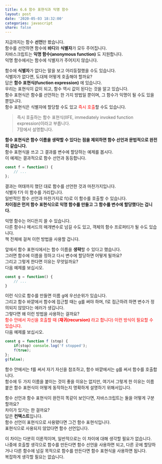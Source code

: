 ```yaml
---
title: 6.6 함수 표현식과 익명 함수
layout: post
date: '2020-05-03 18:32:00'
categories: javascript
share: false
---
```


지금까지는 함수 **선언**만 봤습니다.  
함수를 선언하면 함수에 **바디**와 **식별자**가 모두 주어집니다.  
자바스크립트는 **익명 함수(anonymous function)** 도 지원합니다.  
익명 함수에서는 함수에 식별자가 주어지지 않습니다.

함수에 **식별자**가 없다는 말을 보고 어리둥절했을 수도 있습니다.  
식별자가 없다면, 도대체 어떻게 호출해야 할까요?  
답은 **함수 표현식(function expression)** 에 있습니다.  
우리는 표현식이 값이 되고, 함수 역시 값이 된다는 것을 알고 있습니다.  
함수 표현식은 함수를 선언하는 한 가지 방법일 뿐이며, 그 함수가 익명이 될 수도 있을 뿐입니다.  
함수 표현식은 식별자에 할당할 수도 있고 <span style="color:red">즉시 호출</span>할 수도 있습니다.

> 즉시 호출하는 함수 표현식(IIFE, immediately invoked function expression)이라고 부릅니다.  
> 7장에서 설명합니다.

**함수 표현식은 함수 이름을 생략할 수 있다는 점을 제외하면 함수 선언과 문법적으로 완전히 같습니다.**  
함수 표현식을 쓰고 그 결과를 변수에 할당하는 예제를 봅시다.  
이 예제는 결과적으로 함수 선언과 동등합니다.

```javascript
const f = function() {
	// ...
};
```

결과는 여태까지 했던 대로 함수를 선언한 것과 마찬가지입니다.  
식별자 f가 이 함수를 가리킵니다.  
일반적인 함수 선언과 마찬가지로 f()로 이 함수를 호출할 수 있습니다.  
**차이점은 먼저 함수 표현식으로 익명 함수를 만들고 그 함수를 변수에 할당했다는 겁니다.**  

익명 함수는 어디든지 쓸 수 있습니다.  
다른 함수나 메서드의 매개변수로 넘길 수도 있고, 객체의 함수 프로퍼티가 될 수도 있습니다.  
책 전체에 걸쳐 이런 방법을 사용할 겁니다.  

앞에서 함수 표현식에서는 함수 이름을 **생략**할 수 있다고 했습니다.  
그러면 함수에 이름을 정하고 다시 변수에 할당하면 어떻게 될까요?  
그리고 그렇게 한다면 이유는 무엇일까요?  
다음 예제를 보십시오.

```javascript
const g = function() {
	// ...
}
```

이런 식으로 함수를 만들면 이름 g에 우선순위가 있습니다.  
그리고 함수 바깥에서 함수에 접근할 때는 g를 써야 하며, f로 접근하려 하면 변수가 정의되지 않았다는 에러가 생깁니다.  
그렇다면 왜 이런 방법을 사용하는 걸까요?  
<span style="color:red">함수 안에서 자신을 호출할 때 (**재귀(recursion)** 라고 합니다) 이런 방식이 필요할 수 있습니다.</span>  
다음 예제를 보십시오.

```javascript
const g = function f (stop) {
	if(stop) console.log('f stopped');
	f(true);
};
g(false);
```

함수 안에서는 f를 써서 자기 자신을 참조하고, 함수 바깥에서는 g를 써서 함수를 호출합니다.  
함수에 두 가지 이름을 붙이는 것이 좋을 이유는 없지만, 여기서 그렇게 한 이유는 이름 붙은 함수 표현식이 어떻게 동작하는지 명확하게 설명하기 위해서입니다.  

함수 선언과 함수 표현식이 완전히 똑같이 보인다면, 자바스크립트는 둘을 어떻게 구분할까요?  
차이가 있기는 한 걸까요?  
답은 **컨텍스트**입니다.  
함수 선언이 표현식으로 사용됐다면 그건 함수 표현식입니다.  
표현식으로 사용되지 않았다면 함수 선언입니다.

이 차이는 다분히 이론적이며, 일반적으로는 이 차이에 대해 생각할 필요가 없습니다.  
나중에 호출할 생각으로 함수를 만든다면 함수 선언을 사용하면 되고, 다른 곳에 할당하거나 다른 함수에 넘길 목적으로 함수를 만든다면 함수 표현식을 사용하면 됩니다.  
복잡하게 생각할 필요는 없습니다.